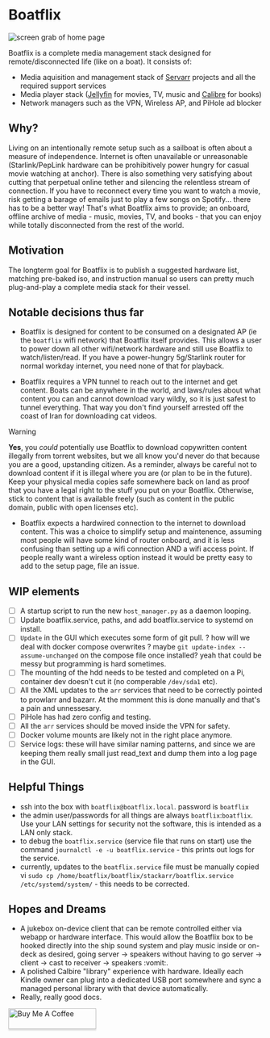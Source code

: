 # Boatflix

![screen grab of home page](/webapp/assets/screen_grab.png)

Boatflix is a complete media management stack designed for remote/disconnected life (like on a boat). It consists of:
- Media aquisition and management stack of [Servarr](https://wiki.servarr.com/) projects and all the required support services
- Media player stack ([Jellyfin](https://jellyfin.org/) for movies, TV, music and [Calibre](https://calibre-ebook.com/) for books)
- Network managers such as the VPN, Wireless AP, and PiHole ad blocker

## Why?
Living on an intentionally remote setup such as a sailboat is often about a measure of independence. Internet is often unavailable or unreasonable (Starlink/PepLink hardware can be prohibitively power hungry for casual movie watching at anchor). There is also something very satisfying about cutting that perpetual online tether and silencing the relentless stream of connection. If you have to reconnect every time you want to watch a movie, risk getting a barage of emails just to play a few songs on Spotify... there has to be a better way! That's what Boatflix aims to provide; an onboard, offline archive of media - music, movies, TV, and books - that you can enjoy while totally disconnected from the rest of the world.


## Motivation
The longterm goal for Boatflix is to publish a suggested hardware list, matching pre-baked iso, and instruction manual so users can pretty much plug-and-play a complete media stack for their vessel.

## Notable decisions thus far

- Boatflix is designed for content to be consumed on a designated AP (ie the `boatflix` wifi network) that Boatflix itself provides. This allows a user to power down all other wifi/network hardware and still use Boatflix to watch/listen/read. If you have a power-hungry 5g/Starlink router for normal workday internet, you need none of that for playback.

- Boatflix requires a VPN tunnel to reach out to the internet and get content. Boats can be anywhere in the world, and laws/rules about what content you can and cannot download vary wildly, so it is just safest to tunnel everything. That way you don't find yourself arrested off the coast of Iran for downloading cat videos.

> [!WARNING]
> **Yes**, you _could_ potentially use Boatflix to download copywritten content illegally from torrent websites, but we all know you'd never do that because you are a good, upstanding citizen. As a reminder, always be careful not to download content if it is illegal where you are (or plan to be in the future). Keep your physical media copies safe somewhere back on land as proof that you have a legal right to the stuff you put on your Boatflix. Otherwise, stick to content that is available freely (such as content in the public domain, public with open licenses etc).

- Boatflix expects a hardwired connection to the internet to download content. This was a choice to simplify setup and maintenence, assuming most people will have some kind of router onboard, and it is less confusing than setting up a wifi connection AND a wifi access point. If people really want a wireless option instead it would be pretty easy to add to the setup page, file an issue.

## WIP elements
- [ ] A startup script to run the new `host_manager.py` as a daemon looping.
- [ ] Update boatflix.service, paths, and add boatflix.service to systemd on install.
- [ ] `Update` in the GUI which executes some form of git pull. ? how will we deal with docker compose overwrites ? maybe
  `git update-index --assume-unchanged` on the compose file once installed? yeah that could be messy but programming is hard sometimes.
- [ ] The mounting of the hdd needs to be tested and completed on a Pi, container dev doesn't cut it (no comperable `/dev/sda1` etc).
- [ ] All the XML updates to the `arr` services that need to be correctly pointed to prowlarr and bazarr. At the momment this is done manually and that's a pain and unnessesary.
- [ ] PiHole has had zero config and testing.
- [ ] All the `arr` services should be moved inside the VPN for safety.
- [ ] Docker volume mounts are likely not in the right place anymore.
- [ ] Service logs: these will have similar naming patterns, and since we are keeping them really small just read_text and dump them into a log page in the GUI.

## Helpful Things

- ssh into the box with `boatflix@boatflix.local`. password is `boatflix`
- the admin user/passwords for all things are always `boatflix`:`boatflix`. Use your LAN settings for security not the software, this is intended as a LAN only stack.
- to debug the `boatflix.service` (service file that runs on start) use the command `journalctl -e -u boatflix.service` - this prints out logs for the service.
- currently, updates to the `boatflix.service` file must be manually copied vi `sudo cp /home/boatflix/boatflix/stackarr/boatflix.service /etc/systemd/system/` - this needs to be corrected.

## Hopes and Dreams
- A jukebox on-device client that can be remote controlled either via webapp or hardware interface. This would allow the Boatflix box to be hooked directly into the ship sound system and play music inside or on-deck as desired, going server -> speakers without having to go server -> client -> cast to receiver -> speakers :vomit:.
- A polished Calbire "library" experience with hardware. Ideally each Kindle owner can plug into a dedicated USB port somewhere and sync a managed personal library with that device automatically.
- Really, really good docs.


<a href="https://buymeacoffee.com/ethanknox" target="_blank"><img src="https://www.buymeacoffee.com/assets/img/custom_images/orange_img.png" alt="Buy Me A Coffee" style="height: 41px !important;width: 174px !important;box-shadow: 0px 3px 2px 0px rgba(190, 190, 190, 0.5) !important;-webkit-box-shadow: 0px 3px 2px 0px rgba(190, 190, 190, 0.5) !important;" ></a>

